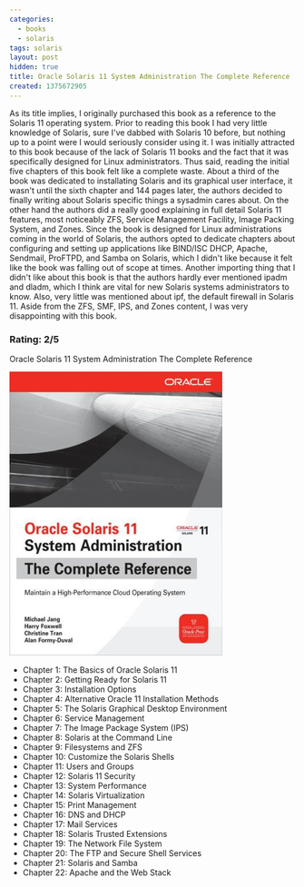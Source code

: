 ```yaml
---
categories:
  - books
  - solaris
tags: solaris
layout: post
hidden: true
title: Oracle Solaris 11 System Administration The Complete Reference
created: 1375672905
---
```


As its title implies, I originally purchased this book as a reference to the Solaris 11 operating system. Prior to reading this book I had very little knowledge of Solaris, sure I've dabbed with Solaris 10 before, but nothing up to a point were I would seriously consider using it. I was initially attracted to this book because of the lack of Solaris 11 books and the fact that it was specifically designed for Linux administrators. Thus said, reading the initial five chapters of this book felt like a complete waste. About a third of the book was dedicated to installating Solaris and its graphical user interface, it wasn't until the sixth chapter and 144 pages later, the authors decided to finally writing about Solaris specific things a sysadmin cares about.   On the other hand the authors did a really good explaining in full detail Solaris 11 features, most noticeably ZFS, Service Management Facility, Image Packing System, and Zones. Since the book is designed for Linux administrations coming in the world of Solaris, the authors opted to dedicate chapters about configuring and setting up applications like BIND/ISC DHCP, Apache, Sendmail, ProFTPD, and Samba on Solaris, which I didn't like because it felt like the book was falling out of scope at times. Another importing thing that I didn't like about this book is that the authors hardly ever mentioned ipadm and dladm, which I think are vital for new Solaris systems administrators to know. Also, very little was mentioned about ipf, the default firewall in Solaris 11. Aside from the ZFS, SMF, IPS, and Zones content, I was very disappointing with this book.

### Rating: 2/5

Oracle Solaris 11 System Administration The Complete Reference

<a href="http://www.amazon.com/Oracle-Solaris-Administration-Complete-Reference/dp/007179042X" target="_blank"><img src="/assets/books/oracle_solaris_11_system_administration_the_complete_reference.jpeg"></a>

* Chapter 1: The Basics of Oracle Solaris 11
* Chapter 2: Getting Ready for Solaris 11
* Chapter 3: Installation Options
* Chapter 4: Alternative Oracle 11 Installation Methods
* Chapter 5: The Solaris Graphical Desktop Environment
* Chapter 6: Service Management
* Chapter 7: The Image Package  System (IPS)
* Chapter 8: Solaris at the Command Line
* Chapter 9: Filesystems and ZFS
* Chapter 10: Customize the Solaris Shells
* Chapter 11: Users and Groups
* Chapter 12: Solaris 11 Security
* Chapter 13: System Performance
* Chapter 14: Solaris Virtualization
* Chapter 15: Print Management
* Chapter 16: DNS and DHCP
* Chapter 17: Mail Services
* Chapter 18: Solaris Trusted Extensions
* Chapter 19: The Network File System
* Chapter 20: The FTP and Secure Shell Services
* Chapter 21: Solaris and Samba
* Chapter 22: Apache and the Web Stack
